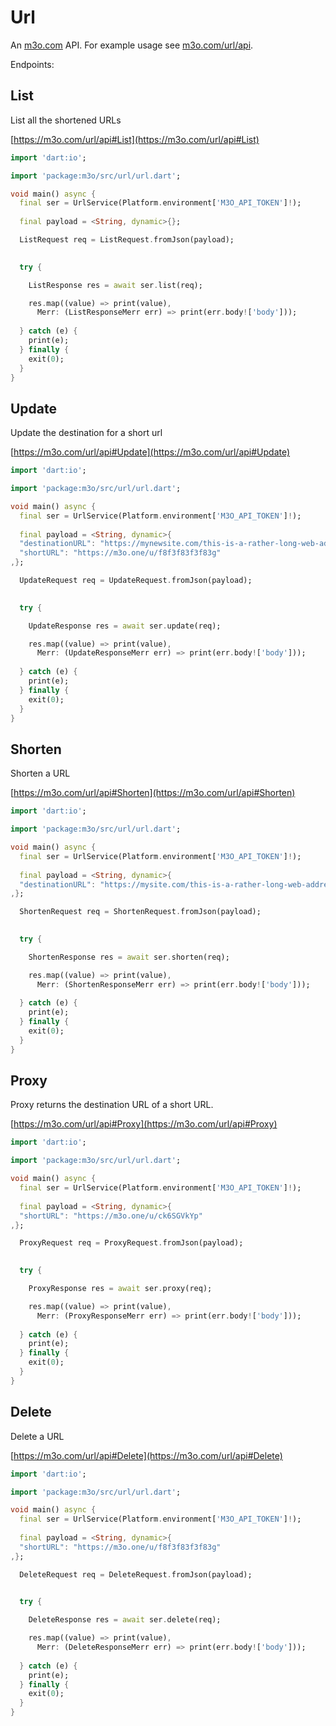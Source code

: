 # Url

An [m3o.com](https://m3o.com) API. For example usage see [m3o.com/url/api](https://m3o.com/url/api).

Endpoints:

## List

List all the shortened URLs


[https://m3o.com/url/api#List](https://m3o.com/url/api#List)

```dart
import 'dart:io';

import 'package:m3o/src/url/url.dart';

void main() async {
  final ser = UrlService(Platform.environment['M3O_API_TOKEN']!);
 
  final payload = <String, dynamic>{};

  ListRequest req = ListRequest.fromJson(payload);

  
  try {

	ListResponse res = await ser.list(req);

    res.map((value) => print(value),
	  Merr: (ListResponseMerr err) => print(err.body!['body']));	
  
  } catch (e) {
    print(e);
  } finally {
    exit(0);
  }
}
```
## Update

Update the destination for a short url


[https://m3o.com/url/api#Update](https://m3o.com/url/api#Update)

```dart
import 'dart:io';

import 'package:m3o/src/url/url.dart';

void main() async {
  final ser = UrlService(Platform.environment['M3O_API_TOKEN']!);
 
  final payload = <String, dynamic>{
  "destinationURL": "https://mynewsite.com/this-is-a-rather-long-web-address",
  "shortURL": "https://m3o.one/u/f8f3f83f3f83g"
,};

  UpdateRequest req = UpdateRequest.fromJson(payload);

  
  try {

	UpdateResponse res = await ser.update(req);

    res.map((value) => print(value),
	  Merr: (UpdateResponseMerr err) => print(err.body!['body']));	
  
  } catch (e) {
    print(e);
  } finally {
    exit(0);
  }
}
```
## Shorten

Shorten a URL


[https://m3o.com/url/api#Shorten](https://m3o.com/url/api#Shorten)

```dart
import 'dart:io';

import 'package:m3o/src/url/url.dart';

void main() async {
  final ser = UrlService(Platform.environment['M3O_API_TOKEN']!);
 
  final payload = <String, dynamic>{
  "destinationURL": "https://mysite.com/this-is-a-rather-long-web-address"
,};

  ShortenRequest req = ShortenRequest.fromJson(payload);

  
  try {

	ShortenResponse res = await ser.shorten(req);

    res.map((value) => print(value),
	  Merr: (ShortenResponseMerr err) => print(err.body!['body']));	
  
  } catch (e) {
    print(e);
  } finally {
    exit(0);
  }
}
```
## Proxy

Proxy returns the destination URL of a short URL.


[https://m3o.com/url/api#Proxy](https://m3o.com/url/api#Proxy)

```dart
import 'dart:io';

import 'package:m3o/src/url/url.dart';

void main() async {
  final ser = UrlService(Platform.environment['M3O_API_TOKEN']!);
 
  final payload = <String, dynamic>{
  "shortURL": "https://m3o.one/u/ck6SGVkYp"
,};

  ProxyRequest req = ProxyRequest.fromJson(payload);

  
  try {

	ProxyResponse res = await ser.proxy(req);

    res.map((value) => print(value),
	  Merr: (ProxyResponseMerr err) => print(err.body!['body']));	
  
  } catch (e) {
    print(e);
  } finally {
    exit(0);
  }
}
```
## Delete

Delete a URL


[https://m3o.com/url/api#Delete](https://m3o.com/url/api#Delete)

```dart
import 'dart:io';

import 'package:m3o/src/url/url.dart';

void main() async {
  final ser = UrlService(Platform.environment['M3O_API_TOKEN']!);
 
  final payload = <String, dynamic>{
  "shortURL": "https://m3o.one/u/f8f3f83f3f83g"
,};

  DeleteRequest req = DeleteRequest.fromJson(payload);

  
  try {

	DeleteResponse res = await ser.delete(req);

    res.map((value) => print(value),
	  Merr: (DeleteResponseMerr err) => print(err.body!['body']));	
  
  } catch (e) {
    print(e);
  } finally {
    exit(0);
  }
}
```

